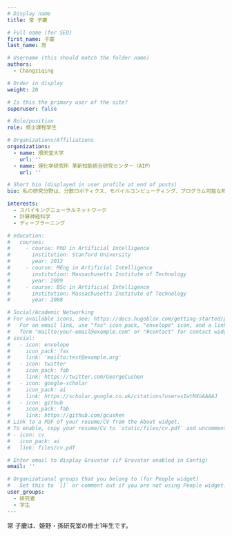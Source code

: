 ```yaml
---
# Display name
title: 常 子慶

# Full name (for SEO)
first_name: 子慶
last_name: 常

# Username (this should match the folder name)
authors:
  - Changziqing

# Order in display
weight: 20

# Is this the primary user of the site?
superuser: false

# Role/position
role: 修士課程学生

# Organizations/Affiliations
organizations:
  - name: 順天堂大学
    url: ''
  - name: 理化学研究所 革新知能統合研究センター（AIP）
    url: ''

# Short bio (displayed in user profile at end of posts)
bio: 私の研究分野は、分散ロボティクス、モバイルコンピューティング、プログラム可能な物質です。

interests:
  - スパイキングニューラルネットワーク
  - 計算神経科学
  - ディープラーニング

# education:
#   courses:
#     - course: PhD in Artificial Intelligence
#       institution: Stanford University
#       year: 2012
#     - course: MEng in Artificial Intelligence
#       institution: Massachusetts Institute of Technology
#       year: 2009
#     - course: BSc in Artificial Intelligence
#       institution: Massachusetts Institute of Technology
#       year: 2008

# Social/Academic Networking
# For available icons, see: https://docs.hugoblox.com/getting-started/page-builder/#icons
#   For an email link, use "fas" icon pack, "envelope" icon, and a link in the
#   form "mailto:your-email@example.com" or "#contact" for contact widget.
# social:
#   - icon: envelope
#     icon_pack: fas
#     link: 'mailto:test@example.org'
#   - icon: twitter
#     icon_pack: fab
#     link: https://twitter.com/GeorgeCushen
#   - icon: google-scholar
#     icon_pack: ai
#     link: https://scholar.google.co.uk/citations?user=sIwtMXoAAAAJ
#   - icon: github
#     icon_pack: fab
#     link: https://github.com/gcushen
# Link to a PDF of your resume/CV from the About widget.
# To enable, copy your resume/CV to `static/files/cv.pdf` and uncomment the lines below.
# - icon: cv
#   icon_pack: ai
#   link: files/cv.pdf

# Enter email to display Gravatar (if Gravatar enabled in Config)
email: ''

# Organizational groups that you belong to (for People widget)
#   Set this to `[]` or comment out if you are not using People widget.
user_groups:
  - 研究者
  - 学生
---
```


常 子慶は、姫野・孫研究室の修士1年生です。
